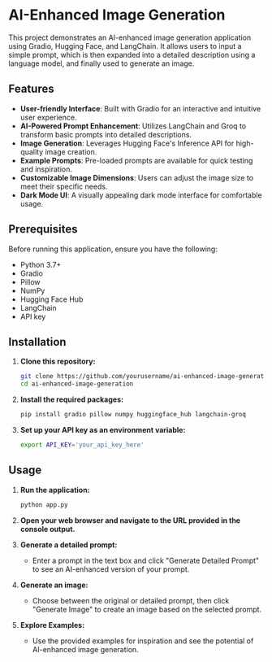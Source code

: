 # AI-Enhanced Image Generation

This project demonstrates an AI-enhanced image generation application using Gradio, Hugging Face, and LangChain. It allows users to input a simple prompt, which is then expanded into a detailed description using a language model, and finally used to generate an image.

## Features

- **User-friendly Interface**: Built with Gradio for an interactive and intuitive user experience.
- **AI-Powered Prompt Enhancement**: Utilizes LangChain and Groq to transform basic prompts into detailed descriptions.
- **Image Generation**: Leverages Hugging Face's Inference API for high-quality image creation.
- **Example Prompts**: Pre-loaded prompts are available for quick testing and inspiration.
- **Customizable Image Dimensions**: Users can adjust the image size to meet their specific needs.
- **Dark Mode UI**: A visually appealing dark mode interface for comfortable usage.

## Prerequisites

Before running this application, ensure you have the following:

- Python 3.7+
- Gradio
- Pillow
- NumPy
- Hugging Face Hub
- LangChain
- API key

## Installation

1. **Clone this repository:**

    ```bash
    git clone https://github.com/yourusername/ai-enhanced-image-generation.git
    cd ai-enhanced-image-generation
    ```

2. **Install the required packages:**

    ```bash
    pip install gradio pillow numpy huggingface_hub langchain-groq
    ```

3. **Set up your API key as an environment variable:**

    ```bash
    export API_KEY='your_api_key_here'
    ```

## Usage

1. **Run the application:**

    ```bash
    python app.py
    ```

2. **Open your web browser and navigate to the URL provided in the console output.**

3. **Generate a detailed prompt:**

   - Enter a prompt in the text box and click "Generate Detailed Prompt" to see an AI-enhanced version of your prompt.

4. **Generate an image:**

   - Choose between the original or detailed prompt, then click "Generate Image" to create an image based on the selected prompt.

5. **Explore Examples:**

   - Use the provided examples for inspiration and see the potential of AI-enhanced image generation.



